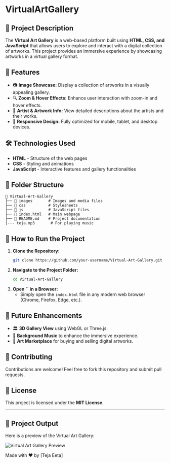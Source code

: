 # VirtualArtGallery

## 🎨 Project Description

The **Virtual Art Gallery** is a web-based platform built using **HTML, CSS, and JavaScript** that allows users to explore and interact with a digital collection of artworks. This project provides an immersive experience by showcasing artworks in a virtual gallery format.

## 🚀 Features

- 📷 **Image Showcase:** Display a collection of artworks in a visually appealing gallery.
- 🔍 **Zoom & Hover Effects:** Enhance user interaction with zoom-in and hover effects.
- 📜 **Artist & Artwork Info:** View detailed descriptions about the artists and their works.
- 📱 **Responsive Design:** Fully optimized for mobile, tablet, and desktop devices.

## 🛠️ Technologies Used

- **HTML** - Structure of the web pages
- **CSS** - Styling and animations
- **JavaScript** - Interactive features and gallery functionalities

## 📂 Folder Structure

```
📂 Virtual-Art-Gallery
├── 📁 images       # Images and media files
├── 📁 css          # Stylesheets
├── 📁 js           # JavaScript files
├── 📄 index.html   # Main webpage
├── 📄 README.md    # Project documentation
|--- teja.mp3       # For playing music
```

## 📌 How to Run the Project

1. **Clone the Repository:**
   ```sh
   git clone https://github.com/your-username/Virtual-Art-Gallery.git
   ```
2. **Navigate to the Project Folder:**
   ```sh
   cd Virtual-Art-Gallery
   ```
3. **Open ****\`\`**** in a Browser:**
   - Simply open the `index.html` file in any modern web browser (Chrome, Firefox, Edge, etc.).

## 🎯 Future Enhancements

- 🏛️ **3D Gallery View** using WebGL or Three.js.
- 🎵 **Background Music** to enhance the immersive experience.
- 🛒 **Art Marketplace** for buying and selling digital artworks.

## 🤝 Contributing

Contributions are welcome! Feel free to fork this repository and submit pull requests.

## 📜 License

This project is licensed under the **MIT License**.

---

## 📸 Project Output
Here is a preview of the Virtual Art Gallery:

![Virtual Art Gallery Preview](images/output.png)


Made with ❤️ by [Teja Eeta]

